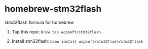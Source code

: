 homebrew-stm32flash
===================

stm32flash formula for homebrew

1. Tap this repo: `brew tap wcpsoft/stm32flash`

2. Install stm32flash: `brew install wcpsoft/stm32flash/stm32flash`
